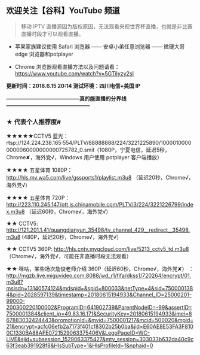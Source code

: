 ## 欢迎关注【谷科】YouTube 频道

> 移动 IPTV 直播源因为版权原因，无法观看央视世界杯直播，也就是非比赛直播时段才可以观看直播。

* 苹果家族建议使用 Safari 浏览器 —— 安卓小弟任意浏览器 —— 微硬大哥 edge 浏览器和potplayer

* Chrome 浏览器观看直播方法以及问题请看：https://www.youtube.com/watch?v=5GTilyzy2sI

****更新时间：2018.6.15  20:14  测试环境：四川电信+美国 IP****

****——————————————真的能直播的分界线————————————————****

### ★ 代表个人推荐度#

★★★★★CCTV5 蓝光：rtsp://124.224.238.165:554/PLTV/88888888/224/3221225890/10000100000000060000000000725782_0.smil（1080P，宁夏电信，延迟5秒，Chrome✘，海外党√，Windows 用户使用 potplayer 客户端播放）

★★★★ 五星体育 1080P：http://hls.mv.wa5.com/live/gssports1/playlist.m3u8 （延迟20秒，Chrome√，海外党√）

★★★★ 五星体育 720P：http://223.110.245.147/ott.js.chinamobile.com/PLTV/3/224/3221226799/index.m3u8 （延迟60秒，Chrome√，海外党√）

★★ CCTV5:  http://121.201.1.41/guangdianyun_35498/tv_channel_429__redirect__35498.m3u8 (480P，延迟20秒，Chrome√，海外党√）

★★ CCTV5 360P:  http://hls.cntv.myqcloud.com/live/5213_cctv5_td.m3u8 （Chrome√，海外党√，可能在非直播时段无法观看）

★★ 咪咕，某些场次詹俊老师介绍 360P（延迟60秒，Chrome√，海外党✘）
：http://mgzb.live.miguvideo.com:8088/wd_r1/fifa/dkss1/720264/encrypt/01.m3u8?msisdn=13140574124&mdspid=&spid=800033&netType=4&sid=7500001384&pid=2028597139&timestamp=20180615194933&Channel_ID=25000201-99000-200300220100002&ProgramID=641902739&ParentNodeID=-99&assertID=7500001384&client_ip=49.83.16.171&SecurityKey=20180615194933&imei=867883032424443&promotionId=&mvid=7500001217&mcid=500020&mpid=21&encrypt=acfc06efb2a7173f401cf8302b25b0ba&jid=E60AE8E53FA3F8100C1330BA88AFE0721529063375406V&LegoPageID=WC-LIVE&sjid=subsession_1529063375427&mtv_session=303033b632da40c9c63f3eab391928f8&HlsSubType=1&HlsProfileId=1&nphaid=0 

